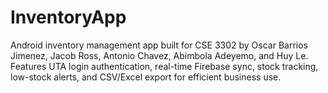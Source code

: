 # InventoryApp
Android inventory management app built for CSE 3302 by Oscar Barrios Jimenez, Jacob Ross, Antonio Chavez, Abimbola Adeyemo, and Huy Le. Features UTA login authentication, real-time Firebase sync, stock tracking, low-stock alerts, and CSV/Excel export for efficient business use.
